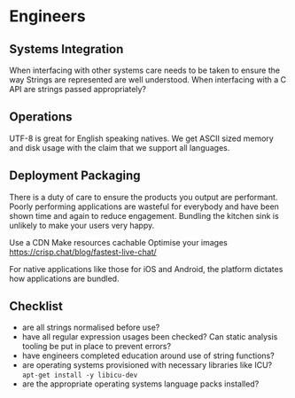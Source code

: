 
[//]: # (Copyright 2020, Robert Collins and the i18n-book contributors.)

# Engineers

## Systems Integration
When interfacing with other systems care needs to be taken to ensure the way Strings are represented are well 
understood. When interfacing with a C API are strings passed appropriately?

## Operations
UTF-8 is great for English speaking natives. We get ASCII sized memory and disk usage with the claim that we support all 
languages. 

## Deployment Packaging
There is a duty of care to ensure the products you output are performant. Poorly performing applications are wasteful 
for everybody and have been shown time and again to reduce engagement. Bundling the kitchen sink is unlikely to make 
your users very happy.
 
Use a CDN
Make resources cachable
Optimise your images 
https://crisp.chat/blog/fastest-live-chat/

For native applications like those for iOS and Android, the platform dictates how applications are bundled. 

## Checklist
 - are all strings normalised before use?
 - have all regular expression usages been checked? Can static analysis tooling be put in place to prevent errors?
 - have engineers completed education around use of string functions?
 - are operating systems provisioned with necessary libraries like ICU? `apt-get install -y libicu-dev`
 - are the appropriate operating systems language packs installed?
